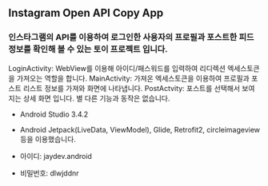 ## Instagram Open API Copy App

### 인스타그램의 API를 이용하여 로그인한 사용자의 프로필과 포스트한 피드 정보를 확인해 볼 수 있는 토이 프로젝트 입니다.

LoginActivity: WebView를 이용해 아이디/패스워드를 입력하여 리디렉션 엑세스토큰을 가져오는 역할을 합니다.
MainActivity: 가져온 엑세스토큰을 이용하여 프로필과 포스트 리스트 정보를 가져와 화면에 나타냅니다.
PostActvity: 포스트를 선택해서 보여지는 상세 화면 입니다. 별 다른 기능과 동작은 없습니다.

- Android Studio 3.4.2
- Android Jetpack(LiveData, ViewModel), Glide, Retrofit2, circleimageview 등을 이용했습니다.

- 아이디: jaydev.android
- 비밀번호: dlwjddnr